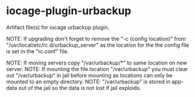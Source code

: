 # iocage-plugin-urbackup
Artifact file(s) for iocage urbackup plugin.

NOTE: If upgrading don't forget to remove the "-c (config location)" from "/usr/local/etc/rc.d/urbackup_server" as the location for the the config file is set in the "rc.conf" file.

NOTE: If moving servers copy "/var/urbackup/*" to same location on new server.
NOTE: If mounting the file location "/var/urbackup" you must clear out "/var/urbackup" in jail before mounting as locations can only be mounted to an empty directory.
NOTE: "/var/urbackup" is stored in app-data out of the jail so the data is not lost if jail exploids.
